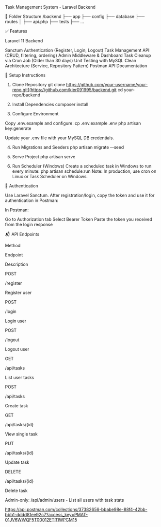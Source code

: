 Task Management System - Laravel Backend

📁 Folder Structure
/backend
├── app
├── config
├── database
├── routes
│   ├── api.php
├── tests
├── ...



✅ Features

Laravel 11 Backend

Sanctum Authentication (Register, Login, Logout)
Task Management API (CRUD, filtering, ordering)
Admin Middleware & Dashboard
Task Cleanup via Cron Job (Older than 30 days)
Unit Testing with MySQL
Clean Architecture (Service, Repository Pattern)
Postman API Documentation



🚀 Setup Instructions

1. Clone Repository
git clone https://github.com/your-username/your-repo.git](https://github.com/kier091995/backend.git
cd your-repo/backend

2. Install Dependencies
composer install

3. Configure Environment

Copy .env.example and configure:
cp .env.example .env
php artisan key:generate

Update your .env file with your MySQL DB credentials.

4. Run Migrations and Seeders
php artisan migrate --seed

5. Serve Project
php artisan serve

6. Run Scheduler (Windows)
Create a scheduled task in Windows to run every minute:
php artisan schedule:run
Note: In production, use cron on Linux or Task Scheduler on Windows.


🔐 Authentication

Use Laravel Sanctum. After registration/login, copy the token and use it for authentication in Postman:

In Postman:

Go to Authorization tab
Select Bearer Token
Paste the token you received from the login response


📬 API Endpoints

Method

Endpoint

Description

POST

/register

Register user

POST

/login

Login user

POST

/logout

Logout user

GET

/api/tasks

List user tasks

POST

/api/tasks

Create task

GET

/api/tasks/{id}

View single task

PUT

/api/tasks/{id}

Update task

DELETE

/api/tasks/{id}

Delete task



Admin-only:
/api/admin/users - List all users with task stats


https://api.postman.com/collections/37382656-bbabe98e-88f4-42bb-bbb1-dddd81ee92c7?access_key=PMAT-01JV6WWQF5T00012ETR1WPGM15
